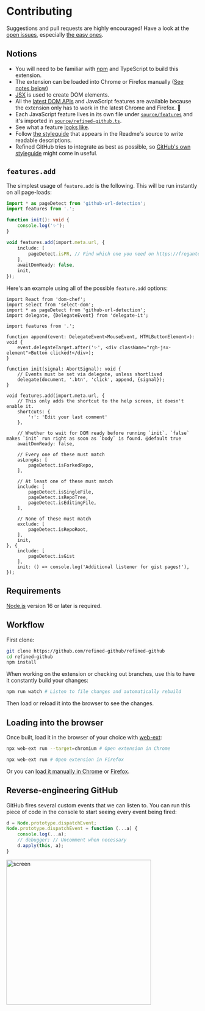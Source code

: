 # Contributing

Suggestions and pull requests are highly encouraged! Have a look at the [open issues](https://github.com/refined-github/refined-github/issues?q=is%3Aissue+is%3Aopen+label%3A%22help+wanted%22+sort%3Areactions-%2B1-desc), especially [the easy ones](https://github.com/refined-github/refined-github/issues?q=is%3Aissue+is%3Aopen+label%3A%22good+first+issue%22+sort%3Areactions-%2B1-desc).

## Notions

- You will need to be familiar with [npm](https://docs.npmjs.com/getting-started/) and TypeScript to build this extension.
- The extension can be loaded into Chrome or Firefox manually ([See notes below](#loading-into-the-browser))
- [JSX](https://reactjs.org/docs/introducing-jsx.html) is used to create DOM elements.
- All the [latest DOM APIs](https://github.com/WebReflection/dom4#features) and JavaScript features are available because the extension only has to work in the latest Chrome and Firefox. 🎉
- Each JavaScript feature lives in its own file under [`source/features`](https://github.com/refined-github/refined-github/tree/main/source/features) and it's imported in [`source/refined-github.ts`](https://github.com/refined-github/refined-github/blob/main/source/refined-github.ts).
- See what a feature [looks like](https://github.com/refined-github/refined-github/blob/main/source/features/user-profile-follower-badge.tsx).
- Follow [the styleguide](https://github.com/refined-github/refined-github/blob/main/readme.md#L80) that appears in the Readme's source to write readable descriptions.
- Refined GitHub tries to integrate as best as possible, so [GitHub's own styleguide](https://primer.style/css) might come in useful.

## `features.add`

The simplest usage of `feature.add` is the following. This will be run instantly on all page-loads:

```ts
import * as pageDetect from 'github-url-detection';
import features from '.';

function init(): void {
	console.log('✨');
}

void features.add(import.meta.url, {
	include: [
		pageDetect.isPR, // Find which one you need on https://fregante.github.io/github-url-detection/
	],
	awaitDomReady: false,
	init,
});
```

Here's an example using all of the possible `feature.add` options:

```tsx
import React from 'dom-chef';
import select from 'select-dom';
import * as pageDetect from 'github-url-detection';
import delegate, {DelegateEvent} from 'delegate-it';

import features from '.';

function append(event: DelegateEvent<MouseEvent, HTMLButtonElement>): void {
	event.delegateTarget.after('✨', <div className="rgh-jsx-element">Button clicked!</div>);
}

function init(signal: AbortSignal): void {
	// Events must be set via delegate, unless shortlived
	delegate(document, '.btn', 'click', append, {signal});
}

void features.add(import.meta.url, {
	// This only adds the shortcut to the help screen, it doesn't enable it.
	shortcuts: {
		'↑': 'Edit your last comment'
	},

	// Whether to wait for DOM ready before running `init`. `false` makes `init` run right as soon as `body` is found. @default true
	awaitDomReady: false,

	// Every one of these must match
	asLongAs: [
		pageDetect.isForkedRepo,
	],

	// At least one of these must match
	include: [
		pageDetect.isSingleFile,
		pageDetect.isRepoTree,
		pageDetect.isEditingFile,
	],

	// None of these must match
	exclude: [
		pageDetect.isRepoRoot,
	],
	init,
}, {
	include: [
		pageDetect.isGist
	],
	init: () => console.log('Additional listener for gist pages!'),
});
```

## Requirements

[Node.js](https://nodejs.org/en/download/) version 16 or later is required.

## Workflow

First clone:

```sh
git clone https://github.com/refined-github/refined-github
cd refined-github
npm install
```

When working on the extension or checking out branches, use this to have it constantly build your changes:

```sh
npm run watch # Listen to file changes and automatically rebuild
```

Then load or reload it into the browser to see the changes.

## Loading into the browser

Once built, load it in the browser of your choice with [web-ext](https://github.com/mozilla/web-ext):

```sh
npx web-ext run --target=chromium # Open extension in Chrome
```

```sh
npx web-ext run # Open extension in Firefox
```

Or you can [load it manually in Chrome](https://www.smashingmagazine.com/2017/04/browser-extension-edge-chrome-firefox-opera-brave-vivaldi/#google-chrome-opera-vivaldi) or [Firefox](https://www.smashingmagazine.com/2017/04/browser-extension-edge-chrome-firefox-opera-brave-vivaldi/#mozilla-firefox).

## Reverse-engineering GitHub

GitHub fires several custom events that we can listen to. You can run this piece of code in the console to start seeing every event being fired:

```js
d = Node.prototype.dispatchEvent;
Node.prototype.dispatchEvent = function (...a) {
	console.log(...a);
	// debugger; // Uncomment when necessary
	d.apply(this, a);
}
```

<img width="379" alt="screen" src="https://user-images.githubusercontent.com/1402241/79168882-406ea100-7deb-11ea-9e9c-ad657202422f.png">
